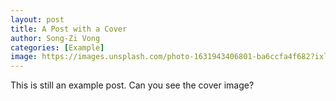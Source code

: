 ```yaml
---
layout: post
title: A Post with a Cover
author: Song-Zi Vong
categories: [Example]
image: https://images.unsplash.com/photo-1631943406801-ba6ccfa4f682?ixlib=rb-1.2.1&ixid=MnwxMjA3fDB8MHxwaG90by1wYWdlfHx8fGVufDB8fHx8&auto=format&fit=crop&w=2787&q=80
---
```


This is still an example post. Can you see the cover image?
